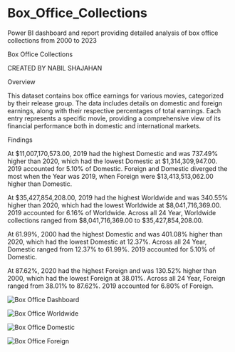 # Box_Office_Collections
Power BI dashboard and report providing detailed analysis of box office collections from 2000 to 2023

Box Office Collections

CREATED BY NABIL SHAJAHAN

Overview

This dataset contains box office earnings for various movies, categorized by their release group. The data includes details on domestic and foreign earnings, along with their respective percentages of total earnings. Each entry represents a specific movie, providing a comprehensive view of its financial performance both in domestic and international markets.

Findings

At $11,007,170,573.00, 2019 had the highest Domestic and was 737.49% higher than 2020, which had the lowest Domestic at $1,314,309,947.00.
2019 accounted for 5.10% of Domestic.
Foreign and Domestic diverged the most when the Year was 2019, when Foreign were $13,413,513,062.00 higher than Domestic.

At $35,427,854,208.00, 2019 had the highest Worldwide and was 340.55% higher than 2020, which had the lowest Worldwide at $8,041,716,369.00.
2019 accounted for 6.16% of Worldwide.
Across all 24 Year, Worldwide collections ranged from $8,041,716,369.00 to $35,427,854,208.00.

At 61.99%, 2000 had the highest Domestic and was 401.08% higher than 2020, which had the lowest Domestic at 12.37%.
Across all 24 Year, Domestic ranged from 12.37% to 61.99%.
2019 accounted for 5.10% of Domestic.

At 87.62%, 2020 had the highest Foreign and was 130.52% higher than 2000, which had the lowest Foreign at 38.01%.
Across all 24 Year, Foreign ranged from 38.01% to 87.62%.
2019 accounted for 6.80% of Foreign.



![Box Office Dashboard](https://github.com/user-attachments/assets/f785995d-3a2f-40b2-82d0-6280619a3ab1)

![Box Office Worldwide](https://github.com/user-attachments/assets/35a1babe-ff9f-4fce-87fc-7e9c05040eca)

![Box Office Domestic](https://github.com/user-attachments/assets/1da3fcee-3147-4521-a290-b7ba303ae805)

![Box Office Foreign](https://github.com/user-attachments/assets/ba607386-43d2-418f-b82a-d43a666332b0)

